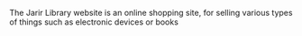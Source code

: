 The Jarir Library website is an online shopping site,  for selling various types of things such as electronic devices or books
